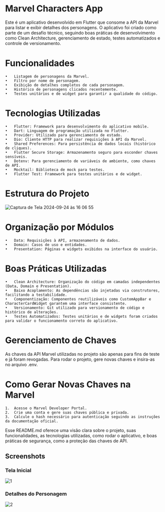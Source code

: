 # Marvel Characters App

Este é um aplicativo desenvolvido em Flutter que consome a API da Marvel para listar e exibir detalhes dos personagens. O aplicativo foi criado como parte de um desafio técnico, seguindo boas práticas de desenvolvimento como Clean Architecture, gerenciamento de estado, testes automatizados e controle de versionamento.

# Funcionalidades

	•	Listagem de personagens da Marvel.
	•	Filtro por nome de personagem.
	•	Exibição de detalhes completos de cada personagem.
	•	Histórico de personagens clicados recentemente.
	•	Testes unitários e de widget para garantir a qualidade do código.

# Tecnologias Utilizadas

	•	Flutter: Framework para desenvolvimento do aplicativo mobile.
	•	Dart: Linguagem de programação utilizada no Flutter.
	•	Provider: Utilizado para gerenciamento de estado.
	•	Dio: Cliente HTTP para realizar requisições à API da Marvel.
	•	Shared Preferences: Para persistência de dados locais (histórico de cliques).
	•	Flutter Secure Storage: Armazenamento seguro para esconder chaves sensíveis.
	•	Dotenv: Para gerenciamento de variáveis de ambiente, como chaves de API.
	•	Mocktail: Biblioteca de mock para testes.
	•	Flutter Test: Framework para testes unitários e de widget.

# Estrutura do Projeto
![Captura de Tela 2024-09-24 às 16 06 55](https://github.com/user-attachments/assets/3919763b-64ec-4f44-b2da-7a3747fcce72)


# Organização por Módulos

	•	Data: Requisições à API, armazenamento de dados.
	•	Domain: Casos de uso e entidades.
	•	Presentation: Páginas e widgets exibidos na interface do usuário.

# Boas Práticas Utilizadas

	•	Clean Architecture: Organização do código em camadas independentes (Data, Domain e Presentation).
	•	Baixo Acoplamento: As dependências são injetadas via construtores, facilitando a testabilidade.
	•	Componentização: Componentes reutilizáveis como CustomAppBar e CharacterCardWidget garantem uma interface consistente.
	•	Versionamento: Git utilizado para versionamento de código e histórico de alterações.
	•	Testes Automatizados: Testes unitários e de widgets foram criados para validar o funcionamento correto do aplicativo.

# Gerenciamento de Chaves

As chaves da API Marvel utilizadas no projeto são apenas para fins de teste e já foram revogadas. Para rodar o projeto, gere novas chaves e insira-as no arquivo .env.

# Como Gerar Novas Chaves na Marvel

	1.	Acesse o Marvel Developer Portal.
	2.	Crie uma conta e gere suas chaves pública e privada.
	3.	Calcule o hash necessário para autenticação seguindo as instruções da documentação oficial.



Esse README.md oferece uma visão clara sobre o projeto, suas funcionalidades, as tecnologias utilizadas, como rodar o aplicativo, e boas práticas de segurança, como a proteção das chaves de API.


## Screenshots

### Tela Inicial
![1](https://github.com/user-attachments/assets/4fabb57f-27a8-437f-9625-636d474d56c8)


### Detalhes do Personagem
![2](https://github.com/user-attachments/assets/a73c654c-960f-4194-858a-04dd3ab57a4d)







